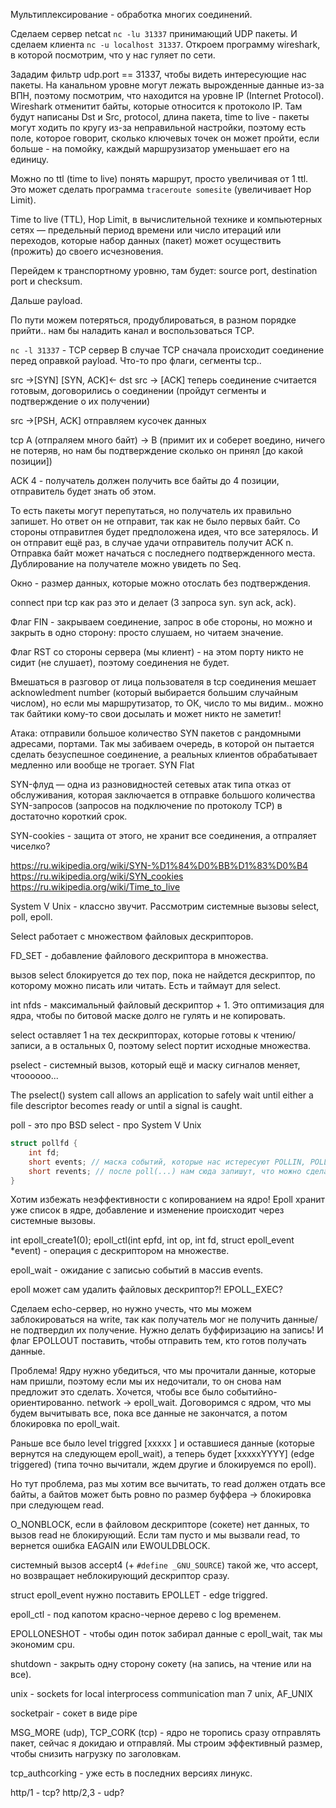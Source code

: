 Мультиплексирование - обработка многих соединений.

Сделаем сервер netcat `nc -lu 31337` принимающий UDP пакеты. И сделаем клиента `nc -u localhost 31337`. Откроем программу wireshark, в которой посмотрим, что у нас гуляет по сети.

Зададим фильтр udp.port == 31337, чтобы видеть интересующие нас пакеты. На канальном уровне могут лежать вырожденные данные из-за ВПН, поэтому посмотрим, что находится на уровне IP (Internet Protocol). Wireshark отменитит байты, которые относится к протоколо IP. Там будут написаны Dst и Src, protocol, длина пакета, time to live - пакеты могут ходить по кругу из-за неправильной настройки, поэтому есть поле, которое говорит, сколько ключевых точек он может пройти, если больше - на помойку, каждый маршрузизатор уменьшает его на единицу. 

Можно по ttl (time to live) понять маршрут, просто увеличивая от 1 ttl. Это может сделать программа `traceroute somesite` (увеличивает Hop Limit).

Time to live (TTL), Hop Limit, в вычислительной технике и компьютерных сетях — предельный период времени или число итераций или переходов, которые набор данных (пакет) может осуществить (прожить) до своего исчезновения.

Перейдем к транспортному уровню, там будет: source port, destination port и checksum.

Дальше payload.

По пути можем потеряться, продублироваться, в разном порядке прийти.. нам бы наладить канал и воспользоваться TCP.

`nc -l 31337` - TCP сервер
В случае TCP сначала происходит соединение перед оправкой payload. Что-то про флаги, сегменты tcp..

src ->[SYN]
[SYN, ACK]<- dst
src -> [ACK]
теперь соединение считается готовым, договорились о соединении (пройдут сегменты и подтверждение о их получении)

src ->[PSH, ACK] отправляем кусочек данных

tcp A (отпраляем много байт) -> B (примит их и соберет воедино, ничего не потеряв, но нам бы подтверждение сколько он принял [до какой позиции])

ACK 4 - получатель должен получить все байты до 4 позиции, отправитель будет знать об этом.

То есть пакеты могут перепутаться, но получатель их правильно запишет. Но ответ он не отправит, так как не было первых байт. Со стороны отправитлея будет предположена идея, что все затерялось. И он отправит ещё раз, в случае удачи отправитель получит ACK n. Отправка байт может начаться с последнего подтвержденного места. Дублирование на получателе можно увидеть по Seq.

Окно - размер данных, которые можно отослать без подтверждения.

connect при tcp как раз это и делает (3 запроса syn. syn ack, ack).

Флаг FIN - закрываем соединение, запрос в обе стороны, но можно и закрыть в одно сторону: просто слушаем, но читаем значение.

Флаг RST со стороны сервера (мы клиент) - на этом порту никто не сидит (не слушает), поэтому соединения не будет.

Вмешаться в разговор от лица пользователя в tcp соединения мешает acknowledment number (который выбирается большим случайным числом), но если мы маршрутизатор, то ОК, число то мы видим.. можно так байтики кому-то свои досылать и может никто не заметит!

Атака: отправили большое количество SYN пакетов с рандомными адресами, портами. Так мы забиваем очередь, в которой он пытается сделать безуспешное соединение, а реальных клиентов обрабатывает медленно или вообще не трогает. SYN Flat 

SYN-флуд — одна из разновидностей сетевых атак типа отказ от обслуживания, которая заключается в отправке большого количества SYN-запросов (запросов на подключение по протоколу TCP) в достаточно короткий срок.

SYN-cookies - защита от этого, не хранит все соединения, а отпраляет чиселко?

https://ru.wikipedia.org/wiki/SYN-%D1%84%D0%BB%D1%83%D0%B4
https://ru.wikipedia.org/wiki/SYN_cookies
https://ru.wikipedia.org/wiki/Time_to_live

System V Unix - классно звучит.
Рассмотрим системные вызовы select, poll, epoll.

Select работает с множеством файловых дескрипторов.

FD_SET - добавление файлового дескриптора в множества.

вызов select блокируется до тех пор, пока не найдется дескриптор, по которому можно писать или читать. Есть и таймаут для select.

int nfds - максимальный файловый дескриптор + 1.
Это оптимизация для ядра, чтобы по битовой маске долго не гулять и не копировать.

select оставляет 1 на тех дескрипторах, которые готовы к чтению/записи, а в остальных 0, поэтому select портит исходные множества.

pselect - системный вызов, который ещё и маску сигналов меняет, чтоооооо...

The  pselect()  system  call allows an application to safely wait until either a file descriptor becomes ready or until a signal is caught.

poll - это про BSD
select - про System V Unix

```c
struct pollfd {
    int fd;
    short events; // маска событий, которые нас истересуют POLLIN, POLLOUT..
    short revents; // после poll(...) нам сюда запишут, что можно сделать с дескриптором
}
```

Хотим избежать неэффективности с копированием на ядро! Epoll хранит уже список в ядре, добавление и изменение происходит через системные вызовы.

int epoll_create1(0); 
epoll_ctl(int epfd, int op, int fd, struct epoll_event *event) - операция с дескриптором на множестве.

epoll_wait - ожидание с записью событий в массив events.

epoll может сам удалить файловых дескриптор?! EPOLL_EXEC?

Сделаем echo-сервер, но нужно учесть, что мы можем заблокироваться на write, так как получатель мог не получить данные/не подтвердил их получение. Нужно делать буффиризацию на запись! И флаг EPOLLOUT поставить, чтобы отправить тем, кто готов получать данные.

Проблема! Ядру нужно убедиться, что  мы прочитали данные, которые нам пришли, поэтому если мы их недочитали, то он снова нам предложит это сделать. Хочется, чтобы все было событийно-ориентированно. network -> epoll_wait. Договоримся с ядром, что мы будем вычитывать все, пока все данные не закончатся, а потом блокировка по epoll_wait.

Раньше все было level triggred [xxxxx    ] и оставшиеся данные (которые вернутся на следующем epoll_wait), а теперь будет [xxxxxYYYY] (edge triggered) (типа точно вычитали, ждем другие и блокируемся по epoll).

Но тут проблема, раз мы хотим все вычитать, то read должен отдать все байты, а байтов может быть ровно по размер буффера -> блокировка при следующем read.

O_NONBLOCK, если в файловом дескрипторе (сокете) нет данных, то вызов read не блокирующий. Если там пусто и мы вызвали read, то вернется ошибка EAGAIN или EWOULDBLOCK.

системный вызов accept4 (+ `#define _GNU_SOURCE`) такой же, что accept, но возвращает неблокирующий дескриптор сразу.

struct epoll_event нужно поставить EPOLLET - edge triggred.  

epoll_ctl - под капотом красно-черное дерево с log временем.

EPOLLONESHOT - чтобы один поток забирал данные с epoll_wait, так мы экономим cpu.

shutdown - закрыть одну сторону сокету (на запись, на чтение или на все).

unix - sockets for local interprocess communication
man 7 unix, AF_UNIX

socketpair - сокет в виде pipe

MSG_MORE (udp), TCP_CORK (tcp) - ядро не торопись сразу отправлять пакет, сейчас я докидаю и отправляй. Мы строим эффективный размер, чтобы снизить нагрузку по заголовкам.

tcp_authcorking - уже есть в последних версиях линукс.

http/1 - tcp?
http/2,3 - udp?

